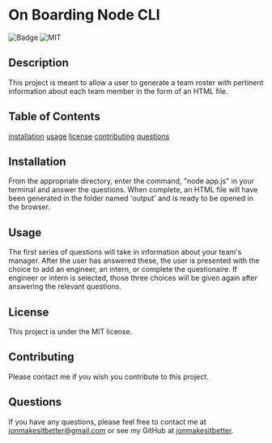 # On Boarding Node CLI
  ![Badge](https://img.shields.io/github/languages/code-size/jonmakesitbetter/On_Boarding_Node_CLI)
  ![MIT](https://img.shields.io/static/v1?label=License&message=MIT&color=green)
  ## Description
  This project is meant to allow a user to generate a team roster with pertinent information about each team member in the form of an HTML file. 
  ## Table of Contents
  [installation](#Installation)
  [usage](#Usage)
  [license](#License)
  [contributing](#Contributing)
  [questions](#Questions)
  ## Installation
  From the appropriate directory, enter the command, "node app.js" in your terminal and answer the questions. When complete, an HTML file will have been generated in the folder named 'output' and is ready to be opened in the browser.
  ## Usage
  The first series of questions will take in information about your team's manager. After the user has answered these, the user is presented with the choice to add an engineer, an intern, or complete the questionaire. If engineer or intern is selected, those three choices will be given again after answering the relevant questions. 
  ## License
  This project is under the MIT license. 
  ## Contributing
  Please contact me if you wish you contribute to this project. 
  
  ## Questions
  If you have any questions, please feel free to contact me at
  [jonmakesitbetter@gmail.com](jonmakesitbetter@gmail.com) or see my GitHub at 
  [jonmakesitbetter](https://github.com/jonmakesitbetter/).